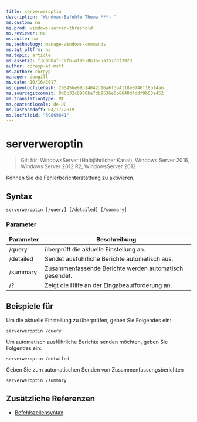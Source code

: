 ```yaml
---
title: serverweroptin
description: 'Windows-Befehle Thema ***- '
ms.custom: na
ms.prod: windows-server-threshold
ms.reviewer: na
ms.suite: na
ms.technology: manage-windows-commands
ms.tgt_pltfrm: na
ms.topic: article
ms.assetid: f3c0b0af-cafb-4f09-8b36-5a357ddf392d
author: coreyp-at-msft
ms.author: coreyp
manager: dongill
ms.date: 10/16/2017
ms.openlocfilehash: 29545be99b14042d16a6f3a4118e0746f18b14ab
ms.sourcegitcommit: 0d0b32c8986ba7db9536e0b8648d4ddf9b03e452
ms.translationtype: MT
ms.contentlocale: de-DE
ms.lasthandoff: 04/17/2019
ms.locfileid: "59869641"
---
```

# <a name="serverweroptin"></a>serverweroptin

>Gilt für: WindowsServer (Halbjährlicher Kanal), Windows Server 2016, Windows Server 2012 R2, WindowsServer 2012

Können Sie die Fehlerberichterstattung zu aktivieren.
## <a name="syntax"></a>Syntax
```
serverweroptin [/query] [/detailed] [/summary]
```
### <a name="parameters"></a>Parameter
|Parameter|Beschreibung|
|-------|--------|
|/query|überprüft die aktuelle Einstellung an.|
|/detailed|Sendet ausführliche Berichte automatisch aus.|
|/summary|Zusammenfassende Berichte werden automatisch gesendet.|
|/?|Zeigt die Hilfe an der Eingabeaufforderung an.|
## <a name="BKMK_Examples"></a>Beispiele für
Um die aktuelle Einstellung zu überprüfen, geben Sie Folgendes ein:
```
serverweroptin /query
```
Um automatisch ausführliche Berichte senden möchten, geben Sie Folgendes ein:
```
serverweroptin /detailed
```
Geben Sie zum automatischen Senden von Zusammenfassungsberichten
```
serverweroptin /summary
```
## <a name="additional-references"></a>Zusätzliche Referenzen
-   [Befehlszeilensyntax](command-line-syntax-key.md)

